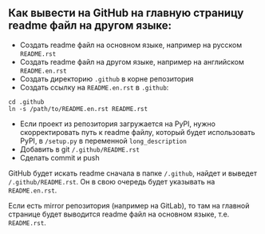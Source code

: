 ## Как вывести на GitHub на главную страницу readme файл на другом языке:

- Создать readme файл на основном языке, например на русском `README.rst`
- Создать readme файл на другом языке, например на английском `README.en.rst`
- Создать директорию `.github` в корне репозитория
- Создать ссылку на `README.en.rst` в `.github`:
```
cd .github
ln -s /path/to/README.en.rst README.rst
```
- Если проект из репозитория загружается на PyPI, нужно скорректировать путь к readme файлу, который будет использовать PyPI, в `/setup.py` в переменной `long_description`
- Добавить в git `/.github/README.rst`
- Сделать commit и push

GitHub будет искать readme сначала в папке `/.github`, найдет и выведет `/.github/README.rst`. Он в свою очередь будет указывать на `README.en.rst`.

Если есть mirror репозитория (например на GitLab), то там на главной странице будет выводится readme файл на основном языке, т.е. `README.rst`.
